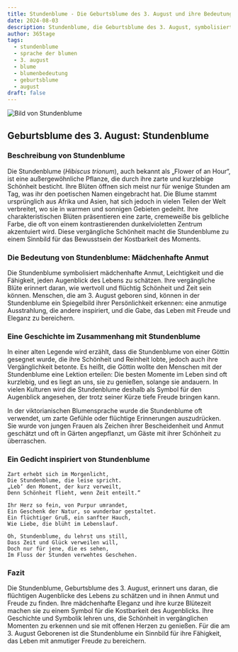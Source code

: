 ```yaml
---
title: Stundenblume - Die Geburtsblume des 3. August und ihre Bedeutung
date: 2024-08-03
description: Stundenblume, die Geburtsblume des 3. August, symbolisiert Mädchenhafte Anmut. Erfahre mehr über ihre Geschichte, Bedeutung und Symbolik in der Sprache der Blumen.
author: 365tage
tags:
  - stundenblume
  - sprache der blumen
  - 3. august
  - blume
  - blumenbedeutung
  - geburtsblume
  - august
draft: false
---
```


![Bild von Stundenblume](https://cdn.pixabay.com/photo/2016/02/12/17/32/flower-1196470_640.jpg#center)

## Geburtsblume des 3. August: Stundenblume

### Beschreibung von Stundenblume

Die Stundenblume (_Hibiscus trionum_), auch bekannt als „Flower of an Hour“, ist eine außergewöhnliche Pflanze, die durch ihre zarte und kurzlebige Schönheit besticht. Ihre Blüten öffnen sich meist nur für wenige Stunden am Tag, was ihr den poetischen Namen eingebracht hat. Die Blume stammt ursprünglich aus Afrika und Asien, hat sich jedoch in vielen Teilen der Welt verbreitet, wo sie in warmen und sonnigen Gebieten gedeiht. Ihre charakteristischen Blüten präsentieren eine zarte, cremeweiße bis gelbliche Farbe, die oft von einem kontrastierenden dunkelvioletten Zentrum akzentuiert wird. Diese vergängliche Schönheit macht die Stundenblume zu einem Sinnbild für das Bewusstsein der Kostbarkeit des Moments.

### Die Bedeutung von Stundenblume: Mädchenhafte Anmut

Die Stundenblume symbolisiert mädchenhafte Anmut, Leichtigkeit und die Fähigkeit, jeden Augenblick des Lebens zu schätzen. Ihre vergängliche Blüte erinnert daran, wie wertvoll und flüchtig Schönheit und Zeit sein können. Menschen, die am 3. August geboren sind, können in der Stundenblume ein Spiegelbild ihrer Persönlichkeit erkennen: eine anmutige Ausstrahlung, die andere inspiriert, und die Gabe, das Leben mit Freude und Eleganz zu bereichern.

### Eine Geschichte im Zusammenhang mit Stundenblume

In einer alten Legende wird erzählt, dass die Stundenblume von einer Göttin gesegnet wurde, die ihre Schönheit und Reinheit lobte, jedoch auch ihre Vergänglichkeit betonte. Es heißt, die Göttin wollte den Menschen mit der Stundenblume eine Lektion erteilen: Die besten Momente im Leben sind oft kurzlebig, und es liegt an uns, sie zu genießen, solange sie andauern. In vielen Kulturen wird die Stundenblume deshalb als Symbol für den Augenblick angesehen, der trotz seiner Kürze tiefe Freude bringen kann.

In der viktorianischen Blumensprache wurde die Stundenblume oft verwendet, um zarte Gefühle oder flüchtige Erinnerungen auszudrücken. Sie wurde von jungen Frauen als Zeichen ihrer Bescheidenheit und Anmut geschätzt und oft in Gärten angepflanzt, um Gäste mit ihrer Schönheit zu überraschen.

### Ein Gedicht inspiriert von Stundenblume

```
Zart erhebt sich im Morgenlicht,  
Die Stundenblume, die leise spricht.  
„Leb‘ den Moment, der kurz verweilt,  
Denn Schönheit flieht, wenn Zeit enteilt.“  

Ihr Herz so fein, von Purpur umrandet,  
Ein Geschenk der Natur, so wunderbar gestaltet.  
Ein flüchtiger Gruß, ein sanfter Hauch,  
Wie Liebe, die blüht im Lebenslauf.  

Oh, Stundenblume, du lehrst uns still,  
Dass Zeit und Glück verweilen will,  
Doch nur für jene, die es sehen,  
Im Fluss der Stunden verwehtes Geschehen.  
```

### Fazit

Die Stundenblume, Geburtsblume des 3. August, erinnert uns daran, die flüchtigen Augenblicke des Lebens zu schätzen und in ihnen Anmut und Freude zu finden. Ihre mädchenhafte Eleganz und ihre kurze Blütezeit machen sie zu einem Symbol für die Kostbarkeit des Augenblicks. Ihre Geschichte und Symbolik lehren uns, die Schönheit in vergänglichen Momenten zu erkennen und sie mit offenen Herzen zu genießen. Für die am 3. August Geborenen ist die Stundenblume ein Sinnbild für ihre Fähigkeit, das Leben mit anmutiger Freude zu bereichern.
